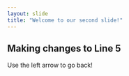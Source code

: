 ```yaml
---
layout: slide
title: "Welcome to our second slide!"
---
```

## Making changes to Line 5
Use the left arrow to go back!
